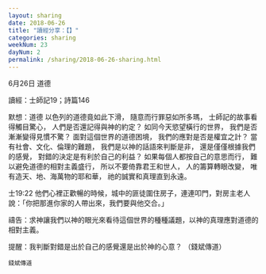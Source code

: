 ```yaml
---
layout: sharing
date: 2018-06-26
title: "讀經分享：【】"
categories: sharing
weekNum: 23
dayNum: 2
permalink: /sharing/2018-06-26-sharing.html
---
```


6月26日 道德

讀經：士師記19；詩篇146

默想：道德
以色列的道德竟如此下滑，
隨意而行罪惡如所多瑪，
士師記的故事看得觸目驚心，
人們是否還記得與神的約定？
如同今天慾望橫行的世界，
我們是否漸漸變得見慣不驚？
面對這個世界的道德困境，
我們的應對是否是權宜之計？
當有社會、文化、倫理的難題，
我們是以神的話語來判斷是非，
還是僅僅根據我們的感覺，
對錯的決定是有利於自己的利益？
如果每個人都按自己的意思而行，
難以避免道德的相對主義盛行，
所以不要倚靠君王和世人，
人的籌算轉眼改變，
唯有造天、地、海萬物的耶和華，
祂的誠實和真理直到永遠。

士19:22 他們心裡正歡暢的時候，城中的匪徒圍住房子，連連叩門，對房主老人說：「你把那進你家的人帶出來，我們要與他交合。」

禱告：求神讓我們以神的眼光來看待這個世界的種種議題，以神的真理應對道德的相對主義。

提醒：我判斷對錯是出於自己的感覺還是出於神的心意？
（錢斌傳道）


`錢斌傳道`

